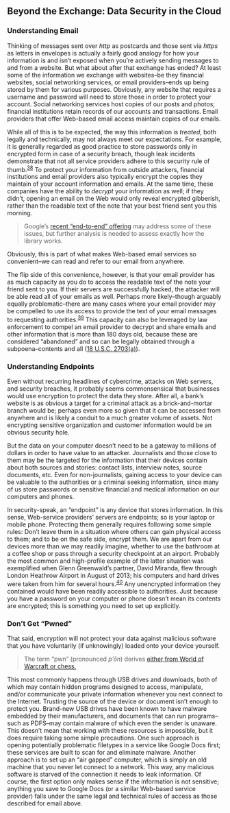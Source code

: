 Beyond the Exchange: Data Security in the Cloud
-----------------------------------------------

### Understanding Email

Thinking of messages sent over *http* as postcards and those sent via
*https* as letters in envelopes is actually a fairly good analogy for
how your information is and isn’t exposed when you’re actively sending
messages to and from a website. But what about after that exchange has
ended? At least some of the information we exchange with websites–be
they financial websites, social networking services, or email
providers–ends up being stored by them for various purposes. Obviously,
any website that requires a username and password will need to store
those in order to protect your account. Social networking services host
copies of our posts and photos; financial institutions retain records of
our accounts and transactions. Email providers that offer Web-based
email access maintain copies of our emails.

While all of this is to be expected, the way this information is
*treated*, both legally and technically, may not always meet our
expectations. For example, it is generally regarded as good practice to
store passwords only in encrypted form in case of a security breach,
though leak incidents demonstrate that not all service providers adhere
to this security rule of thumb.<sup>[38](/digital-security-for-journalists/footnotes/README.html)</sup> To
protect your information from outside attackers, financial institutions
and email providers also typically encrypt the copies they maintain of
your account information and emails. At the same time, these companies
have the ability to *decrypt* your information as well; if they didn’t,
opening an email on the Web would only reveal encrypted gibberish,
rather than the readable text of the note that your best friend sent you
this morning.

 > Google’s [recent “end-to-end”
offering](http://googleonlinesecurity.blogspot.com/2014/06/making-end-to-end-encryption-easier-to.html)
may address some of these issues, but further analysis is needed to
assess exactly how the library works.

 Obviously, this is part of what makes Web-based email services so
convenient–we can read and refer to our email from anywhere.

The flip side of this convenience, however, is that your email provider
has as much capacity as you do to access the readable text of the note
your friend sent to you. If their servers are successfully hacked, the
attacker will be able read all of your emails as well. Perhaps more
likely–though arguably equally problematic–there are many cases where
your email provider may be compelled to use its access to provide the
text of your email messages to requesting
authorities.<sup>[39](/digital-security-for-journalists/footnotes/README.html)</sup> This capacity can
also be leveraged by law enforcement to compel an email provider to
decrypt and share emails and other information that is more than 180
days old, because these are considered “abandoned” and so can be legally
obtained through a subpoena–contents and all ([18 U.S.C.
2703(a)](http://www.law.cornell.edu/uscode/text/18/2703)).

### Understanding Endpoints

Even without recurring headlines of cybercrime, attacks on Web servers,
and security breaches, it probably seems commonsensical that businesses
would use encryption to protect the data they store. After all, a bank’s
website is as obvious a target for a criminal attack as a
brick-and-mortar branch would be; perhaps even more so given that it can
be accessed from anywhere and is likely a conduit to a much greater
volume of assets. Not encrypting sensitive organization and customer
information would be an obvious security hole.

But the data on your computer doesn’t need to be a gateway to millions
of dollars in order to have value to an attacker. Journalists and those
close to them may be the targeted for the information that their devices
contain about both sources and stories: contact lists, interview notes,
source documents, etc. Even for non-journalists, gaining access to your
device can be valuable to the authorities or a criminal seeking
information, since many of us store passwords or sensitive financial and
medical information on our computers and phones.

In security-speak, an “endpoint” is any device that stores information.
In this sense, Web-service providers’ servers are endpoints; so is your
laptop or mobile phone. Protecting them generally requires following
some simple rules: Don’t leave them in a situation where others can gain
physical access to them; and to be on the safe side, encrypt them. We
are apart from our devices more than we may readily imagine, whether to
use the bathroom at a coffee shop or pass through a security checkpoint
at an airport. Probably the most common and high-profile example of the
latter situation was exemplified when Glenn Greenwald’s partner, David
Miranda, flew through London Heathrow Airport in August of 2013; his
computers and hard drives were taken from him for several
hours.<sup>[40](/digital-security-for-journalists/footnotes/README.html)</sup> Any unencrypted information
they contained would have been readily accessible to authorities. Just
because you have a password on your computer or phone doesn’t mean its
contents are encrypted; this is something you need to set up explicitly.

### Don’t Get “Pwned”

That said, encryption will not protect your data against malicious
software that you have voluntarily (if unknowingly) loaded onto your
device yourself.

 > The term “pwn” (pronounced *p’ōn*) derives [either from World of
Warcraft or chess.](http://www.wowwiki.com/Own)

 This most commonly happens through USB drives and downloads, both of
which may contain hidden programs designed to access, manipulate, and/or
communicate your private information whenever you next connect to the
Internet. Trusting the source of the device or document isn’t enough to
protect you. Brand-new USB drives have been known to have malware
embedded by their manufacturers, and documents that can run
programs–such as PDFS–may contain malware of which even the sender is
unaware. This doesn’t mean that working with these resources is
impossible, but it does require taking some simple precautions. One such
approach is opening potentially problematic filetypes in a service like
Google Docs first; these services are built to scan for and eliminate
malware. Another approach is to set up an “air gapped” computer, which
is simply an old machine that you never let connect to a network. This
way, any malicious software is starved of the connection it needs to
leak information. Of course, the first option only makes sense if the
information is not sensitive; anything you save to Google Docs (or a
similar Web-based service provider) falls under the same legal and
technical rules of access as those described for email above.
